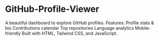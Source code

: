 # GitHub-Profile-Viewer
A beautiful dashboard to explore GitHub profiles. Features:  Profile stats &amp; bio  Contributions calendar  Top repositories  Language analytics  Mobile-friendly  Built with HTML, Tailwind CSS, and JavaScript.
